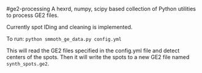 #ge2-processing
A hexrd, numpy, scipy based collection of Python utilities to process GE2 files.

Currently spot IDing and cleaning is implemented.

To run:
`python smmoth_ge_data.py config.yml`

This will read the GE2 files specified in the config.yml file and detect centers of the spots.
Then it will write the spots to a new GE2 file named `synth_spots.ge2`.
